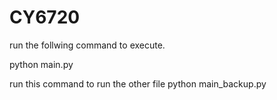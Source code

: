 # CY6720

run the follwing command to execute.

python main.py

run this command to run the other file
python main_backup.py
